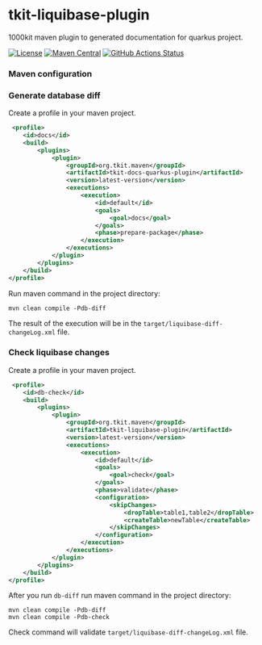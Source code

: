 # tkit-liquibase-plugin

1000kit maven plugin to generated documentation for quarkus project.

[![License](https://img.shields.io/badge/license-Apache--2.0-green?style=for-the-badge&logo=apache)](https://www.apache.org/licenses/LICENSE-2.0)
[![Maven Central](https://img.shields.io/maven-central/v/org.tkit.maven/tkit-docs-quarkus-plugin?logo=java&style=for-the-badge)](https://maven-badges.herokuapp.com/maven-central/org.tkit.maven/tkit-docs-quarkus-plugin)
[![GitHub Actions Status](https://img.shields.io/github/actions/workflow/status/1000kit/tkit-docs-quarkus-plugin/build.yml?logo=GitHub&style=for-the-badge)](https://github.com/1000kit/tkit-docs-quarkus-plugin/actions/workflows/build.yml)

### Maven configuration

### Generate database diff

Create a profile in your maven project.
```xml
 <profile>
    <id>docs</id>
    <build>
        <plugins>
            <plugin>
                <groupId>org.tkit.maven</groupId>
                <artifactId>tkit-docs-quarkus-plugin</artifactId>
                <version>latest-version</version>
                <executions>
                    <execution>
                        <id>default</id>
                        <goals>
                            <goal>docs</goal>
                        </goals>
                        <phase>prepare-package</phase>
                    </execution>
                </executions>
            </plugin>
        </plugins>
    </build>
</profile>
```

Run maven command in the project directory:
```shell script
mvn clean compile -Pdb-diff
```
The result of the execution will be in the `target/liquibase-diff-changeLog.xml` file.

### Check liquibase changes

Create a profile in your maven project.
```xml
 <profile>
    <id>db-check</id>
    <build>
        <plugins>
            <plugin>
                <groupId>org.tkit.maven</groupId>
                <artifactId>tkit-liquibase-plugin</artifactId>
                <version>latest-version</version>
                <executions>
                    <execution>
                        <id>default</id>
                        <goals>
                            <goal>check</goal>
                        </goals>
                        <phase>validate</phase>
                        <configuration>
                            <skipChanges>
                                <dropTable>table1,table2</dropTable>
                                <createTable>newTable</createTable>
                            </skipChanges>
                        </configuration>                        
                    </execution>
                </executions>
            </plugin>
        </plugins>
    </build>
</profile>
```

After you run `db-diff` run maven command in the project directory:
```shell script
mvn clean compile -Pdb-diff
mvn clean compile -Pdb-check
```
Check command will validate `target/liquibase-diff-changeLog.xml` file.

